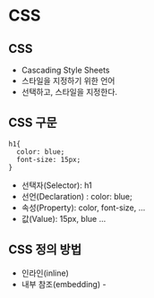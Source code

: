 # CSS

## CSS
- Cascading Style Sheets
- 스타일을 지정하기 위한 언어
- 선택하고, 스타일을 지정한다.

## CSS 구문
```
h1{
  color: blue;
  font-size: 15px;
}
```
- 선택자(Selector): h1
- 선언(Declaration) : color: blue;
- 속성(Property): color, font-size, ...
- 값(Value): 15px, blue ...

## CSS 정의 방법
- 인라인(inline)
- 내부 참조(embedding) - <style>
- 외부 참조(link file) - 분리된 CSS 파일

## CSS 정의 방법 - 인라인
```
<h1 style = "color: blue; font-size: 100px;"> Hello </h1>
```

## CSS 정의 방법 - 내부 참조
```
<head>
<style>
h1{
  color: blue;
  font-size: 100px;
}
</style>
</head>
```

## CSS 정의 방법 - 외부 참조
```
<link rel="stylesheet" href="mystyle.css">
```

## 개발자 도구 - f12 (chrome)
- 개발자 도구를 이용하여 현재 페이지가 어떻게 만들어졌는지 볼 수 있음
- style, computed ...

## 선택자 (Selector) 유형
- 기본 선택자: 전체 선택자(*), 요소(tag)선택자, 클래스(class)선택자, 아이티(id) 선택자, 속성(attr) 선택자

- 결합자(Combinators): 자손 결합자, 자식 결합자

## class vs id
- 여러 곳에 사용하고 싶다: class
- 하나에만 적용하고 싶다: id
- .green (클래스 선택자), #purple (id 선택자)

## CSS 적용 우선순위 (cascading order)
1. 중요도 (Importance) - 사용시 주의 (!important)
2. 우선순위 (Specificity): 인라인 > id > class, 속성 > 요소

## CSS 상속
- CSS는 상속을 통해 부모 요소의 속성을 자식에게 상속한다.
- 속성 중에는 상속이 되는 것과 되지 않는 것들이 있다.
- 상속 되는 것: Text관련 요소(font, color, text-align) ...
- 상속 되지 않는 것: Box model 관련 요소, position관련 요소 ...
- 자세한 내용은 MDN 가서 확인하기

## 자식결합자, 자손결합자
```
.box > p (자식 결합자)
box라는 클래스를 가진 얘들중 자식 중 p태그가 있는 요소들을 선택

.box p (자손 결합자)
box라는 클래스 아래의 모든 p태그에다 적용
```




